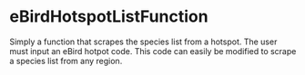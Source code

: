 # eBirdHotspotListFunction
Simply a function that scrapes the species list from a hotspot. 
The user must input an eBird hotpot code.
This code can easily be modified to scrape a species list from any region.
